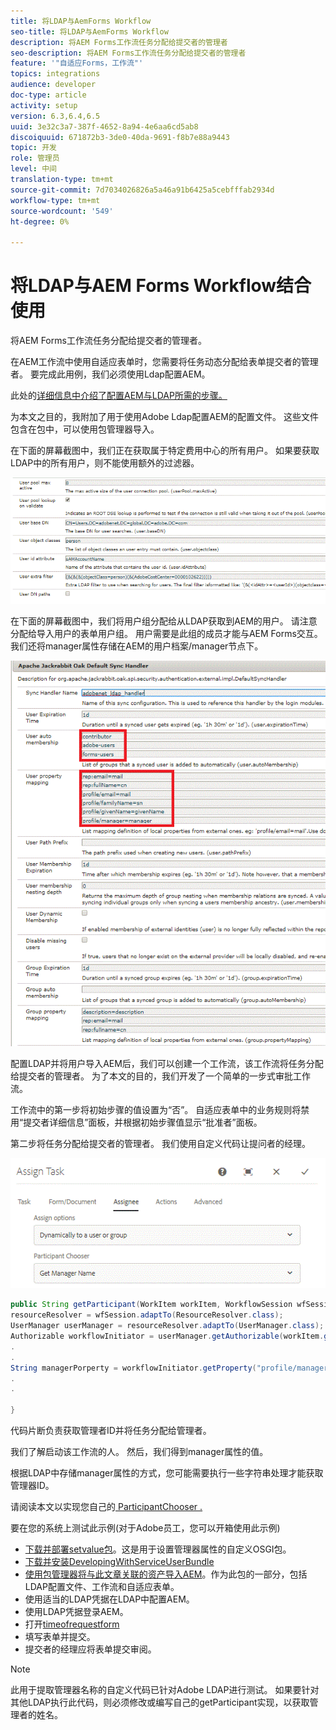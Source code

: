 ```yaml
---
title: 将LDAP与AemForms Workflow
seo-title: 将LDAP与AemForms Workflow
description: 将AEM Forms工作流任务分配给提交者的管理者
seo-description: 将AEM Forms工作流任务分配给提交者的管理者
feature: '"自适应Forms，工作流"'
topics: integrations
audience: developer
doc-type: article
activity: setup
version: 6.3,6.4,6.5
uuid: 3e32c3a7-387f-4652-8a94-4e6aa6cd5ab8
discoiquuid: 671872b3-3de0-40da-9691-f8b7e88a9443
topic: 开发
role: 管理员
level: 中间
translation-type: tm+mt
source-git-commit: 7d7034026826a5a46a91b6425a5cebfffab2934d
workflow-type: tm+mt
source-wordcount: '549'
ht-degree: 0%

---
```



# 将LDAP与AEM Forms Workflow结合使用

将AEM Forms工作流任务分配给提交者的管理者。

在AEM工作流中使用自适应表单时，您需要将任务动态分配给表单提交者的管理者。 要完成此用例，我们必须使用Ldap配置AEM。

此处的[详细信息中介绍了配置AEM与LDAP所需的步骤。](https://helpx.adobe.com/experience-manager/6-5/sites/administering/using/ldap-config.html)

为本文之目的，我附加了用于使用Adobe Ldap配置AEM的配置文件。 这些文件包含在包中，可以使用包管理器导入。

在下面的屏幕截图中，我们正在获取属于特定费用中心的所有用户。 如果要获取LDAP中的所有用户，则不能使用额外的过滤器。

![LDAP配置](assets/costcenterldap.gif)

在下面的屏幕截图中，我们将用户组分配给从LDAP获取到AEM的用户。 请注意分配给导入用户的表单用户组。 用户需要是此组的成员才能与AEM Forms交互。 我们还将manager属性存储在AEM的用户档案/manager节点下。

![辛钱德勒](assets/synchandler.gif)

配置LDAP并将用户导入AEM后，我们可以创建一个工作流，该工作流将任务分配给提交者的管理者。 为了本文的目的，我们开发了一个简单的一步式审批工作流。

工作流中的第一步将初始步骤的值设置为“否”。 自适应表单中的业务规则将禁用“提交者详细信息”面板，并根据初始步骤值显示“批准者”面板。

第二步将任务分配给提交者的管理者。 我们使用自定义代码让提问者的经理。

![分配任务](assets/assigntask.gif)

```java
public String getParticipant(WorkItem workItem, WorkflowSession wfSession, MetaDataMap arg2) throws WorkflowException{
resourceResolver = wfSession.adaptTo(ResourceResolver.class);
UserManager userManager = resourceResolver.adaptTo(UserManager.class);
Authorizable workflowInitiator = userManager.getAuthorizable(workItem.getWorkflow().getInitiator());
.
.
String managerPorperty = workflowInitiator.getProperty("profile/manager")[0].getString();
.
.

}
```

代码片断负责获取管理者ID并将任务分配给管理者。

我们了解启动该工作流的人。 然后，我们得到manager属性的值。

根据LDAP中存储manager属性的方式，您可能需要执行一些字符串处理才能获取管理器ID。

请阅读本文以实现您自己的[ ParticipantChooser .](https://helpx.adobe.com/experience-manager/using/dynamic-steps.html)

要在您的系统上测试此示例(对于Adobe员工，您可以开箱使用此示例)

* [下载并部署setvalue包](/help/forms/assets/common-osgi-bundles/SetValueApp.core-1.0-SNAPSHOT.jar)。这是用于设置管理器属性的自定义OSGI包。
* [下载并安装DevelopingWithServiceUserBundle](/help/forms/assets/common-osgi-bundles/DevelopingWithServiceUser.jar)
* [使用包管理器将与此文章关联的资产导入AEM](assets/aem-forms-ldap.zip)。作为此包的一部分，包括LDAP配置文件、工作流和自适应表单。
* 使用适当的LDAP凭据在LDAP中配置AEM。
* 使用LDAP凭据登录AEM。
* 打开[timeofrequestform](http://localhost:4502/content/dam/formsanddocuments/helpx/timeoffrequestform/jcr:content?wcmmode=disabled)
* 填写表单并提交。
* 提交者的经理应将表单提交审阅。

>[!NOTE]
>
>此用于提取管理器名称的自定义代码已针对Adobe LDAP进行测试。 如果要针对其他LDAP执行此代码，则必须修改或编写自己的getParticipant实现，以获取管理者的姓名。

